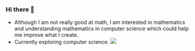 ### Hi there 👋

<!--
**cod1r/cod1r** is a ✨ _special_ ✨ repository because its `README.md` (this file) appears on your GitHub profile.

Here are some ideas to get you started:

- 🔭 I’m currently working on ...
- 🌱 I’m currently learning ...
- 👯 I’m looking to collaborate on ...
- 🤔 I’m looking for help with ...
- 💬 Ask me about ...
- 📫 How to reach me: ...
- 😄 Pronouns: ...
- ⚡ Fun fact: ... 
-->
- Although I am not really good at math, I am interested in mathematics and understanding mathematics in computer science which could help me improve what I create.
- Currently exploring computer science.
![](https://komarev.com/ghpvc/?username=cod1r)
